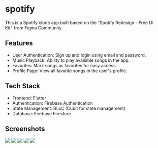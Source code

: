 # spotify

This is a Spotify clone app built based on the "Spotify Redesign - Free UI Kit" from Figma Community.

## Features

- User Authentication: Sign up and login using email and password.
- Music Playback: Ability to play available songs in the app.
- Favorites: Mark songs as favorites for easy access.
- Profile Page: View all favorite songs in the user's profile.

## Tech Stack

- Frontend: Flutter
- Authentication: Firebase Authentication
- State Management: BLoC (Cubit for state management)
- Database: Firebase Firestore

## Screenshots

![](assets/screenshots/1.png)
![](assets/screenshots/2.png)
![](assets/screenshots/3.png)
![](assets/screenshots/4.png)
![](assets/screenshots/5.png)